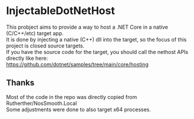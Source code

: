 # InjectableDotNetHost
This probject aims to provide a way to host a .NET Core in a native (C/C++/etc) target app.  
It is done by injecting a native (C++) dll into the target, so the focus of this project is closed source targets.  
If you have the source code for the target, you should call the nethost APIs directly like here:  
https://github.com/dotnet/samples/tree/main/core/hosting  

## Thanks
Most of the code in the repo was directly copied from Rutherther/NosSmooth.Local  
Some adjustments were done to also target x64 processes.
